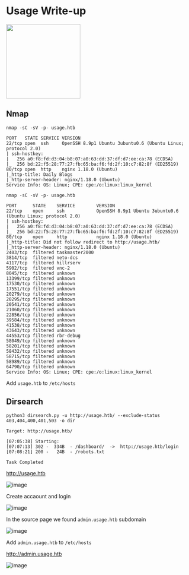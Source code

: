 # Usage Write-up

<img src="https://labs.hackthebox.com/storage/avatars/23e804513a47e8f20bc865d0419946e1.png" width="200" height="200">

## Nmap

`nmap -sC -sV -p- usage.htb`

    PORT   STATE SERVICE VERSION
    22/tcp open  ssh     OpenSSH 8.9p1 Ubuntu 3ubuntu0.6 (Ubuntu Linux; protocol 2.0)
    | ssh-hostkey: 
    |   256 a0:f8:fd:d3:04:b8:07:a0:63:dd:37:df:d7:ee:ca:78 (ECDSA)
    |_  256 bd:22:f5:28:77:27:fb:65:ba:f6:fd:2f:10:c7:82:8f (ED25519)
    80/tcp open  http    nginx 1.18.0 (Ubuntu)
    |_http-title: Daily Blogs
    |_http-server-header: nginx/1.18.0 (Ubuntu)
    Service Info: OS: Linux; CPE: cpe:/o:linux:linux_kernel

`nmap -sC -sV -p- usage.htb`

    PORT      STATE    SERVICE        VERSION
    22/tcp    open     ssh            OpenSSH 8.9p1 Ubuntu 3ubuntu0.6 (Ubuntu Linux; protocol 2.0)
    | ssh-hostkey: 
    |   256 a0:f8:fd:d3:04:b8:07:a0:63:dd:37:df:d7:ee:ca:78 (ECDSA)
    |_  256 bd:22:f5:28:77:27:fb:65:ba:f6:fd:2f:10:c7:82:8f (ED25519)
    80/tcp    open     http           nginx 1.18.0 (Ubuntu)
    |_http-title: Did not follow redirect to http://usage.htb/
    |_http-server-header: nginx/1.18.0 (Ubuntu)
    2403/tcp  filtered taskmaster2000
    3814/tcp  filtered neto-dcs
    4117/tcp  filtered hillrserv
    5902/tcp  filtered vnc-2
    8045/tcp  filtered unknown
    13399/tcp filtered unknown
    17530/tcp filtered unknown
    17551/tcp filtered unknown
    20279/tcp filtered unknown
    20295/tcp filtered unknown
    20541/tcp filtered unknown
    21060/tcp filtered unknown
    22856/tcp filtered unknown
    39584/tcp filtered unknown
    41538/tcp filtered unknown
    43643/tcp filtered unknown
    44553/tcp filtered rbr-debug
    58049/tcp filtered unknown
    58201/tcp filtered unknown
    58432/tcp filtered unknown
    58715/tcp filtered unknown
    58989/tcp filtered unknown
    64790/tcp filtered unknown
    Service Info: OS: Linux; CPE: cpe:/o:linux:linux_kernel

Add `usage.htb` to `/etc/hosts`

## Dirsearch

`python3 dirsearch.py -u http://usage.htb/ --exclude-status 403,404,400,401,503 -o dir`

    Target: http://usage.htb/
    
    [07:05:38] Starting:                                                                                                                  
    [07:07:13] 302 -  334B  - /dashboard/  ->  http://usage.htb/login           
    [07:08:21] 200 -   24B  - /robots.txt                                       
                                                                                 
    Task Completed                                                                                                                        
                                         
http://usage.htb

![image](https://github.com/zer00d4y/writeups/assets/128820441/3483821e-2005-4105-aabf-409e5547619e)

Create accaount and login

![image](https://github.com/zer00d4y/writeups/assets/128820441/2c090840-9d55-4309-8c41-275ec38baf12)

In the source page we found `admin.usage.htb` subdomain

![image](https://github.com/zer00d4y/writeups/assets/128820441/d7bf8248-0170-465e-bbed-da9b7542902b)

Add `admin.usage.htb` to `/etc/hosts`

http://admin.usage.htb

![image](https://github.com/zer00d4y/writeups/assets/128820441/769b529d-c707-4708-b870-cf16138a1efa)
